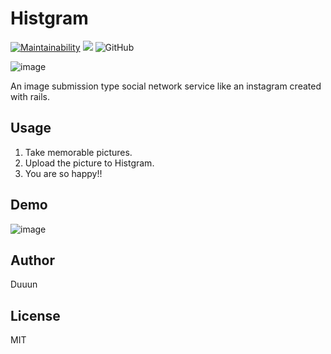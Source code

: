 # Histgram
[![Maintainability](https://api.codeclimate.com/v1/badges/82fa02f4ff54926fa4b6/maintainability)](https://codeclimate.com/github/Duuun/histgram/maintainability)
![](https://img.shields.io/badge/release-v0..0-blue.svg)
![GitHub](https://img.shields.io/github/license/mashape/apistatus.svg)

![image](https://i.imgur.com/1eTEPBM.png)

An image submission type social network service like an instagram created with rails.

## Usage
1. Take memorable pictures.
2. Upload the picture to Histgram.
3. You are so happy!!

## Demo

![image](https://i.imgur.com/ND0Brqt.gif)

## Author
Duuun

## License
MIT
